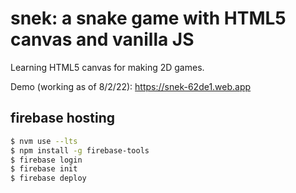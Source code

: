 # snek: a snake game with HTML5 canvas and vanilla JS

Learning HTML5 canvas for making 2D games.

Demo (working as of 8/2/22): https://snek-62de1.web.app

## firebase hosting

```bash
$ nvm use --lts
$ npm install -g firebase-tools
$ firebase login
$ firebase init
$ firebase deploy
```
